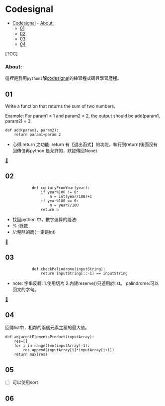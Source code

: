 # Codesignal
<!-- TOC START min:1 max:3 link:true asterisk:false update:true -->
- [Codesignal](#codesignal)
        - [About:](#about)
    - [01](#01)
    - [02](#02)
    - [03](#03)
    - [04](#04)
<!-- TOC END -->


[TOC]

### About:
這裡是我用`python3`解[codesignal](https://app.codesignal.com/)的練習程式碼與學習歷程。

## 01
 Write a function that returns the sum of two numbers.

Example:
For param1 = 1 and param2 = 2,
the output should be add(param1, param2) = 3.


    def add(param1, param2):
        return param1+param 2

* 心得:return 之功能:
return 有【退出函式】的功能，執行到return(後面沒有回傳值再python 是允許的，默認傳回None)

[📔](#Codesignal)

## 02
                def centuryFromYear(year):
                    if year%100 != 0:
                        n = int(year/100)+1
                    if year%100 == 0:
                        n = year//100
                    return n
* 找回python 中，數字運算的語法:
 * % :餘數
 * //:整除的商(一定是int)

[📔](#Codesignal)

## 03
                def checkPalindrome(inputString):
                    return inputString[::-1] == inputString

* note:
字串反轉:
1.使用切片
2.內建reserve()只適用於list。
palindrome:可以回文的字句。

[📔](#Codesignal)

## 04
回傳list中，相鄰的兩個元素之積的最大值。

    def adjacentElementsProduct(inputArray):
        res=[]
        for i in range(len(inputArray)-1):
            res.append(inputArray[i]*inputArray[i+1])
        return max(res)




## 05
- [ ] 可以使用sort
## 06
